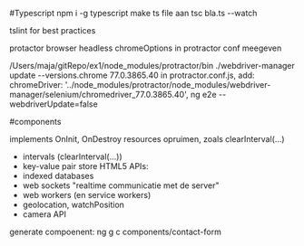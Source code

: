 #Typescript
npm i -g typescript
make ts file aan
tsc bla.ts --watch


tslint for best practices

protactor browser headless
chromeOptions in protractor conf meegeven


/Users/maja/gitRepo/ex1/node_modules/protractor/bin
./webdriver-manager update --versions.chrome 77.0.3865.40
in protractor.conf.js, add:
  chromeDriver: '../node_modules/protractor/node_modules/webdriver-manager/selenium/chromedriver_77.0.3865.40',
ng e2e --webdriverUpdate=false



#components

implements OnInit, OnDestroy
resources opruimen, zoals clearInterval(...)
- intervals (clearInterval(...))
- key-value pair store
HTML5 APIs:
- indexed databases
- web sockets "realtime communicatie met de server"
- web workers (en service workers)
- geolocation, watchPosition
- camera API

generate compoenent:
ng g c components/contact-form